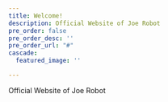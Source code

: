 ```yaml
---
title: Welcome!
description: Official Website of Joe Robot
pre_order: false
pre_order_desc: ''
pre_order_url: "#"
cascade:
  featured_image: ''

---
```

<!-- This is joe's blog -->

Official Website of Joe Robot